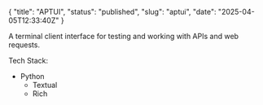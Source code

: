 {
  "title": "APTUI",
  "status": "published",
  "slug": "aptui",
  "date": "2025-04-05T12:33:40Z"
}

<p>A terminal client interface for testing and working with APIs and web requests.</p>
<p>Tech Stack:</p>
<ul>
<li>Python
<ul>
<li>Textual</li>
<li>Rich</li>
</ul>
</li>
</ul>
